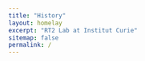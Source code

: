 ```yaml
---
title: "History"
layout: homelay
excerpt: "RT2 Lab at Institut Curie"
sitemap: false
permalink: /
---
```

